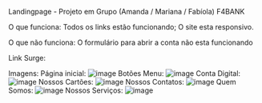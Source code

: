 Landingpage - Projeto em Grupo (Amanda / Mariana / Fabíola)
F4BANK

O que funciona:
Todos os links estão funcionando;
O site esta responsivo.

O que não funciona:
O formulário para abrir a conta não esta funcionando

Link Surge:


Imagens:
Página inicial:
![image](https://user-images.githubusercontent.com/98291335/163875007-30646c42-df8a-4465-a603-34489ebc45bc.png)
Botões Menu:
![image](https://user-images.githubusercontent.com/98291335/163875096-216d84ec-694c-4bf6-95fb-83f456321b23.png)
Conta Digital:
![image](https://user-images.githubusercontent.com/98291335/163874965-27ea2f87-0ce8-42dd-93b4-37eeb5e198a2.png)
Nossos Cartões:
![image](https://user-images.githubusercontent.com/98291335/163874884-8c543f8f-39df-43ce-8ed4-4b5055687865.png)
Nossos Contatos:
![image](https://user-images.githubusercontent.com/98291335/163874823-d924fc78-5872-4ce8-bdf6-d9a988c78a22.png)
Quem Somos:
![image](https://user-images.githubusercontent.com/98291335/163874752-fc97a286-61b1-4f7e-9bce-47d9c1b3d90d.png)
Nossos Serviços:
![image](https://user-images.githubusercontent.com/98291335/163874441-e64266d2-25a6-4c22-9c79-af5d8bf4fe8c.png)
